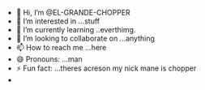 - 👋 Hi, I’m @EL-GRANDE-CHOPPER
- 👀 I’m interested in ...stuff 
- 🌱 I’m currently learning ..everthimg.
- 💞️ I’m looking to collaborate on ...anything
- 📫 How to reach me ...here
- 😄 Pronouns: ...man
- ⚡ Fun fact: ...theres acreson my nick mane is chopper
- 

<!---
EL-GRANDE-CHOPPER/EL-GRANDE-CHOPPER is a ✨ special ✨ repository because its `README.md` (this file) appears on your GitHub profile.
You can click the Preview link to take a look at your changes.
--->
